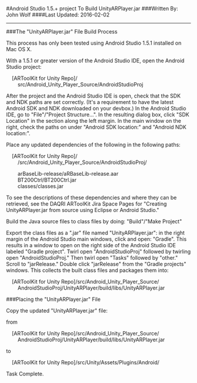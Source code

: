 #Android Studio 1.5.+ project To Build UnityARPlayer.jar
###Written By: John Wolf
####Last Updated: 2016-02-02

----

###The "UnityARPlayer.jar" File Build Process

This process has only been tested using Android Studio 1.5.1  installed on Mac OS X.

With a 1.5.1 or greater version of the Android Studio IDE, open the Android Studio project:  

&nbsp;&nbsp;&nbsp;&nbsp;\[ARToolKit for Unity Repo\]/  
&nbsp;&nbsp;&nbsp;&nbsp;&nbsp;&nbsp;&nbsp;&nbsp;src/Android_Unity_Player_Source/AndroidStudioProj

After the project and the Android Studio IDE is open, check that the SDK and NDK paths are set correctly. (It's a requirement to have the latest Android SDK and NDK downloaded on your devbox.) In the Android Studio IDE, go to "File"/"Project Structure...". In the resulting dialog box, click "SDK Location" in the section along the left margin. In the main window on the right, check the paths on under "Android SDK location:" and "Android NDK location:".

Place any updated dependencies of the following in the following paths:

&nbsp;&nbsp;&nbsp;&nbsp;\[ARToolKit for Unity Repo\]/    
&nbsp;&nbsp;&nbsp;&nbsp;&nbsp;&nbsp;&nbsp;&nbsp;/src/Android_Unity_Player_Source/AndroidStudioProj/

&nbsp;&nbsp;&nbsp;&nbsp;&nbsp;&nbsp;&nbsp;&nbsp;arBaseLib-release/aRBaseLib-release.aar   
&nbsp;&nbsp;&nbsp;&nbsp;&nbsp;&nbsp;&nbsp;&nbsp;BT200Ctrl/BT200Ctrl.jar  
&nbsp;&nbsp;&nbsp;&nbsp;&nbsp;&nbsp;&nbsp;&nbsp;classes/classes.jar

To see the descriptions of these dependencies and where they can be retrieved, see the DAQRI ARToolKit Jira Space Pages for "Creating UnityARPlayer.jar from source using Eclipse or Android Studio."  

Build the Java source files to class files by doing: "Build"/"Make Project"

Export the class files as a ".jar" file named "UnityARPlayer.jar": in the right margin of the Android Studio main windows, click and open: "Gradle". This results in a window to open on the right side of the Android Studio IDE labeled "Gradle project". Twirl open "AndroidStudioProj" followed by twirling open "AndroidStudioProj." Then twirl open "Tasks" followed by "other." Scroll to "jarRelease." Double click "jarRelease" from the "Gradle projects" windows.  This collects the built class files and packages them into:

&nbsp;&nbsp;&nbsp;&nbsp;\[ARToolKit for Unity Repo\]/src/Android_Unity_Player_Source/   
&nbsp;&nbsp;&nbsp;&nbsp;&nbsp;&nbsp;&nbsp;&nbsp;AndroidStudioProj/UnityARPlayer/build/libs/UnityARPlayer.jar

###Placing the "UnityARPlayer.jar" File

Copy the updated "UnityARPlayer.jar" file:

from

&nbsp;&nbsp;&nbsp;&nbsp;\[ARToolKit for Unity Repo\]/src/Android_Unity_Player_Source/   
&nbsp;&nbsp;&nbsp;&nbsp;&nbsp;&nbsp;&nbsp;&nbsp;AndroidStudioProj/UnityARPlayer/build/libs/UnityARPlayer.jar

to

&nbsp;&nbsp;&nbsp;&nbsp;\[ARToolKit for Unity Repo\]/src/Unity/Assets/Plugins/Android/

Task Complete.